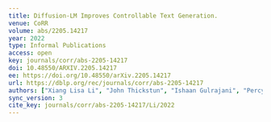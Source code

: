 ```yaml
---
title: Diffusion-LM Improves Controllable Text Generation.
venue: CoRR
volume: abs/2205.14217
year: 2022
type: Informal Publications
access: open
key: journals/corr/abs-2205-14217
doi: 10.48550/ARXIV.2205.14217
ee: https://doi.org/10.48550/arXiv.2205.14217
url: https://dblp.org/rec/journals/corr/abs-2205-14217
authors: ["Xiang Lisa Li", "John Thickstun", "Ishaan Gulrajani", "Percy Liang", "Tatsunori B. Hashimoto"]
sync_version: 3
cite_key: journals/corr/abs-2205-14217/Li/2022
---
```

